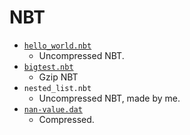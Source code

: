 # NBT
- [`hello_world.nbt`](https://raw.github.com/Dav1dde/nbd/master/test/hello_world.nbt)
  - Uncompressed NBT.
- [`bigtest.nbt`](https://raw.github.com/Dav1dde/nbd/master/test/bigtest.nbt)
  - Gzip NBT
- `nested_list.nbt`
  - Uncompressed NBT, made by me.
- [`nan-value.dat`](https://github.com/VADemon/nbd/raw/5de7a3f37569e1ffee11afbc017ae08e2c24523e/test/Player-nan-value.dat)
  - Compressed.
